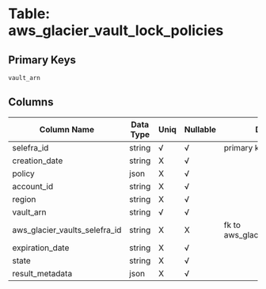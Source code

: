 # Table: aws_glacier_vault_lock_policies

## Primary Keys 

```
vault_arn
```


## Columns 

|  Column Name   |  Data Type  | Uniq | Nullable | Description | 
|  ----  | ----  | ----  | ----  | ---- | 
| selefra_id | string | √ | √ | primary keys value md5 | 
| creation_date | string | X | √ |  | 
| policy | json | X | √ |  | 
| account_id | string | X | √ |  | 
| region | string | X | √ |  | 
| vault_arn | string | √ | √ |  | 
| aws_glacier_vaults_selefra_id | string | X | X | fk to aws_glacier_vaults.selefra_id | 
| expiration_date | string | X | √ |  | 
| state | string | X | √ |  | 
| result_metadata | json | X | √ |  | 


